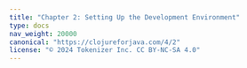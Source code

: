 ```yaml
---
title: "Chapter 2: Setting Up the Development Environment"
type: docs
nav_weight: 20000
canonical: "https://clojureforjava.com/4/2"
license: "© 2024 Tokenizer Inc. CC BY-NC-SA 4.0"
---
```

